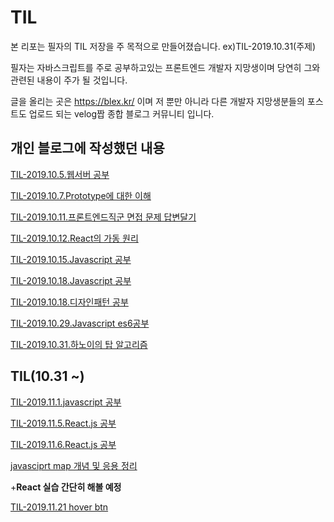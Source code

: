 # TIL

본 리포는 필자의 TIL 저장을 주 목적으로 만들어졌습니다. ex)TIL-2019.10.31(주제)


필자는 자바스크립트를 주로 공부하고있는 프론트엔드 개발자 지망생이며 당연히 그와 관련된 내용이 주가 될 것입니다.

글을 올리는 곳은 https://blex.kr/ 이며 저 뿐만 아니라 다른 개발자 지망생분들의 포스트도 업로드 되는 velog짭 종합 블로그 커뮤니티 입니다.

## 개인 블로그에 작성했던 내용


[TIL-2019.10.5.웹서버 공부](https://blex.kr/@yoyounn18/웹-서버-공부)

[TIL-2019.10.7.Prototype에 대한 이해](https://blex.kr/@yoyounn18/javascript-prototype%EC%97%90-%EB%8C%80%ED%95%9C-%EC%9D%B4%ED%95%B4)

[TIL-2019.10.11.프론트엔드직군 면접 문제 답변달기](https://blex.kr/@yoyounn18/%ED%94%84%EB%A1%A0%ED%8A%B8%EC%97%94%EB%93%9C-%EC%A7%81%EA%B5%B0-%EC%9B%B9%EA%B0%9C%EB%B0%9C%EC%9E%90-%EB%A9%B4%EC%A0%91%EC%A7%88%EB%AC%B8-%EB%AA%A8%EC%9D%8C-%EB%8B%B5%EB%B3%80-%EB%8B%AC%EC%95%84%EB%B3%B4%EA%B8%B0)

[TIL-2019.10.12.React의 가동 원리](https://blex.kr/@yoyounn18/react-%EC%86%8C%EA%B0%9C-%EB%B0%8F-%EC%9E%91%EB%8F%99-%EC%9B%90%EB%A6%AC-react%EB%8A%94-%EC%99%9C-%EB%B9%A0%EB%A5%B4%EB%A9%B0-%EA%B0%81%EA%B4%91%EB%B0%9B%EB%8A%94-%EA%B8%B0%EC%88%A0%EC%9D%B8%EA%B0%80)

[TIL-2019.10.15.Javascript 공부](https://blex.kr/@yoyounn18/1015-javascript-%EC%A0%95%EB%A6%AC)

[TIL-2019.10.18.Javascript 공부](https://blex.kr/@yoyounn18/1018javascript-%EC%A0%95%EB%A6%AC)

[TIL-2019.10.18.디자인패턴 공부](https://blex.kr/@yoyounn18/1018javascript-design-pattern%EB%AA%A8%EB%93%88-%EC%8B%B1%EA%B8%80%ED%86%A4-%EC%83%9D%EC%84%B1%EC%9E%90)

[TIL-2019.10.29.Javascript es6공부](https://blex.kr/@yoyounn18/javascript-keycode-%EC%A0%95%EB%A6%AC)

[TIL-2019.10.31.하노이의 탑 알고리즘](https://blex.kr/@yoyounn18/%EC%95%8C%EA%B3%A0%EB%A6%AC%EC%A6%98-%ED%95%98%EB%85%B8%EC%9D%B4%EC%9D%98-%ED%83%91-javascript%EB%A1%9C-%ED%92%80%EC%96%B4%EB%B3%B4%EA%B8%B0)

## TIL(10.31 ~)

[TIL-2019.11.1.javascript 공부](https://blex.kr/@yoyounn18/111javascript-%EA%B3%B5%EB%B6%80)

[TIL-2019.11.5.React.js 공부](https://blex.kr/@yoyounn18/115-react-공부)

[TIL-2019.11.6.React.js 공부](https://blex.kr/@yoyounn18/116-react-%EA%B3%B5%EB%B6%80)

[javasciprt map 개념 및 응용 정리](https://blex.kr/@yoyounn18/javascript-map-%EC%A0%95%EB%B3%B5%ED%95%98%EA%B8%B0)

+__React 실습 간단히 해볼 예정__

[TIL-2019.11.21 hover btn](https://blex.kr/@yoyounn18/reactjs-hover-%EB%B2%84%ED%8A%BC-%EB%A7%8C%EB%93%A4%EA%B8%B0)
